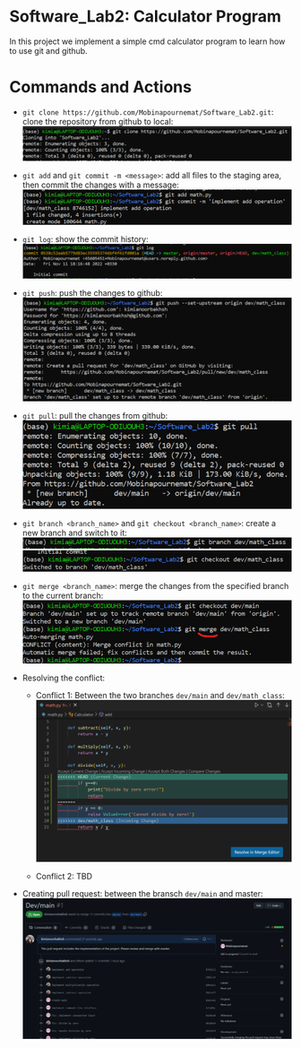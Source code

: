 # Software_Lab2: Calculator Program
In this project we implement a simple cmd calculator program to learn how to use git and github.

# Commands and Actions
- `git clone https://github.com/Mobinapournemat/Software_Lab2.git`: clone the repository from github to local:
    ![](screenshots/clone.png)

- `git add` and `git commit -m <message>`: add all files to the staging area, then commit the changes with a message:
    ![](screenshots/add_commit.png)

- `git log`: show the commit history:
    ![](screenshots/log.png) 

- `git push`: push the changes to github:
    ![](screenshots/push.png)

- `git pull`: pull the changes from github:
    ![](screenshots/pull.png)

- `git branch <branch_name>` and `git checkout <branch_name>`: create a new branch and switch to it:
    ![](screenshots/branch.png)
    ![](screenshots/checkout.png)

- `git merge <branch_name>`: merge the changes from the specified branch to the current branch:
    ![](screenshots/merge.png)

- Resolving the conflict: 
    - Conflict 1: Between the two branches `dev/main` and `dev/math_class`:
    ![](screenshots/conflict.png)

    - Conflict 2: TBD

- Creating pull request: between the bransch `dev/main` and master:
    ![](screenshots/pullrequest.png)


